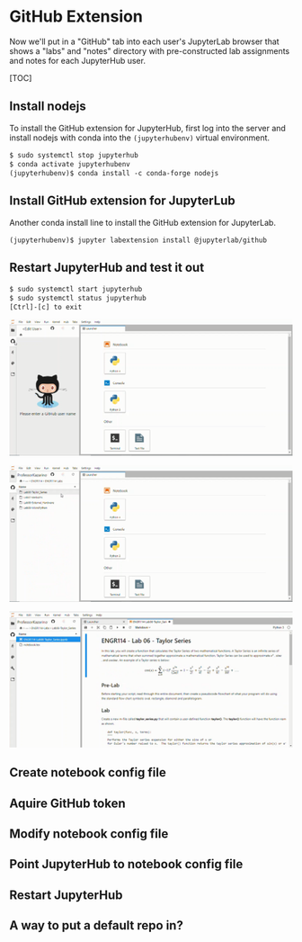 # GitHub Extension

Now we'll put in a "GitHub" tab into each user's JupyterLab browser that shows a "labs" and "notes" directory with pre-constructed lab assignments and notes for each JupyterHub user.

[TOC]

## Install nodejs

To install the GitHub extension for JupyterHub, first log into the server and install nodejs with conda into the ```(jupyterhubenv)``` virtual environment.

```
$ sudo systemctl stop jupyterhub
$ conda activate jupyterhubenv
(jupyterhubenv)$ conda install -c conda-forge nodejs
```

## Install GitHub extension for JupyterLub

Another conda install line to install the GitHub extension for 
JupyterLab.

```
(jupyterhubenv)$ jupyter labextension install @jupyterlab/github
```

## Restart JupyterHub and test it out

```
$ sudo systemctl start jupyterhub
$ sudo systemctl status jupyterhub
[Ctrl]-[c] to exit
```

![GitHub Extension for JupyterLab plugin tab](images/github_plugin_tab.png)

![GitHub Extension for JupyterLab repo browser](images/github_extension_repo_browser.png)

![GitHub Extension for JupyterLab notebook open](images/github_extension_notebook_open.png)

## Create notebook config file

## Aquire GitHub token

## Modify notebook config file

## Point JupyterHub to notebook config file

## Restart JupyterHub

## A way to put a default repo in?

